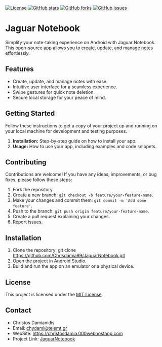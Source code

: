 [![License](https://img.shields.io/badge/license-MIT-blue.svg)](https://opensource.org/licenses/MIT)
[![GitHub stars](https://img.shields.io/github/stars/Chrisdamia99/JaguarNotebook.svg)]([https://github.com/YourUsername/YourRepo/stargazers](https://github.com/Chrisdamia99/JaguarNotebook/stargazers))
[![GitHub forks](https://img.shields.io/github/forks/Chrisdamia99/JaguarNotebook.svg)]([https://github.com/YourUsername/YourRepo/network](https://github.com/Chrisdamia99/JaguarNotebook/forks))
[![GitHub issues](https://img.shields.io/github/issues/Chrisdamia99/JaguarNotebook.svg)]([https://github.com/YourUsername/YourRepo/issues](https://github.com/Chrisdamia99/JaguarNotebook/issues))

# Jaguar Notebook

Simplify your note-taking experience on Android with Jaguar Notebook. This open-source app allows you to create, update, and manage notes effortlessly.



## Features

- Create, update, and manage notes with ease.
- Intuitive user interface for a seamless experience.
- Swipe gestures for quick note deletion.
- Secure local storage for your peace of mind.

## Getting Started

Follow these instructions to get a copy of your project up and running on your local machine for development and testing purposes.

1. **Installation:** Step-by-step guide on how to install your app.
2. **Usage:** How to use your app, including examples and code snippets.

## Contributing

Contributions are welcome! If you have any ideas, improvements, or bug fixes, please follow these steps:

1. Fork the repository.
2. Create a new branch: `git checkout -b feature/your-feature-name`.
3. Make your changes and commit them: `git commit -m 'Add some feature'`.
4. Push to the branch: `git push origin feature/your-feature-name`.
5. Create a pull request explaining your changes.
6. Report issues.

   

## Installation

1. Clone the repository:
git clone https://github.com/Chrisdamia99/JaguarNotebook.git
2. Open the project in Android Studio.
3. Build and run the app on an emulator or a physical device.





## License

This project is licensed under the [MIT License](LICENSE).

## Contact

- Christos Damianidis  
- Email: chydami@teiemt.gr
- WebSite: https://christosdamia.000webhostapp.com
- Project Link: [JaguarNotebook](https://github.com/Chrisdamia99/JaguarNotebook)

